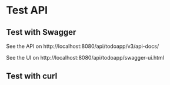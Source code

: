 # Test API



## Test with Swagger


See the API on http://localhost:8080/api/todoapp/v3/api-docs/

See the UI on  http://localhost:8080/api/todoapp/swagger-ui.html


## Test with curl